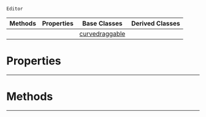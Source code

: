  `Editor`

|Methods|Properties|Base Classes|Derived Classes|
|---|---|---|---|
| | |[curvedraggable](curvedraggable.md)| |


 #  Properties


---  
 #  Methods


---  
 

 